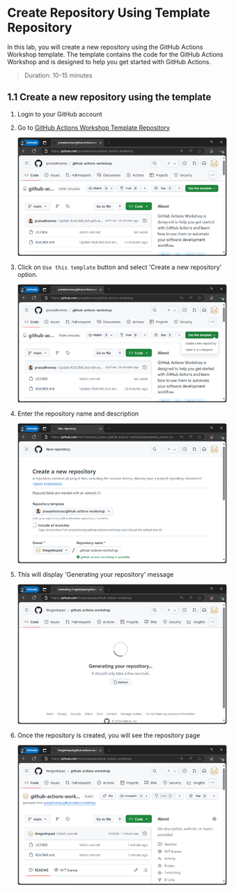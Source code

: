 # Create Repository Using Template Repository

In this lab, you will create a new repository using the GitHub Actions Workshop template. The template contains the code for the GitHub Actions Workshop and is designed to help you get started with GitHub Actions.

> Duration: 10-15 minutes

## 1.1 Create a new repository using the template

1. Login to your GitHub account

2. Go to [GitHub Actions Workshop Template Repository](https://prasadhonrao/github-actions-workshop/generate)

   ![Navigate to Template Repository](../images/1.1-navigate-to-template-repository.png)

3. Click on `Use this template` button and select 'Create a new repository' option.

   ![Use This Template](../images/1.2-use-this-template.png)

4. Enter the repository name and description

   ![Enter Repository Name](../images/1.3-create-a-new-repository.png)

5. This will display 'Generating your repository' message

   ![Generating Repository](../images/1.4-generating-your-repository.png)

6. Once the repository is created, you will see the repository page

   ![Repository Created](../images/1.5-repository-created.png)
